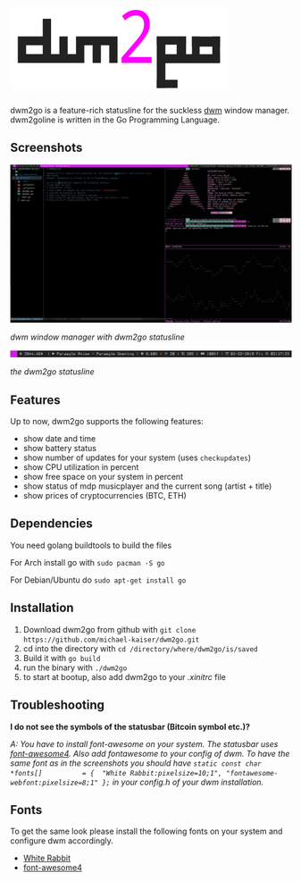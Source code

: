 # ![alt text][logo]

dwm2go is a feature-rich statusline for the suckless [dwm](https://dwm.suckless.org/)
 window
manager. dwm2goline is written in the Go Programming Language.

## Screenshots
![alt text][full]

*dwm window manager with dwm2go statusline*

![alt text][small]

*the dwm2go statusline*

## Features

Up to now, dwm2go supports the following features:
* show date and time
* show battery status
* show number of updates for your system (uses `checkupdates`)
* show CPU utilization in percent
* show free space on your system in percent
* show status of mdp musicplayer and the current song (artist + title)
* show prices of cryptocurrencies (BTC, ETH)

[logo]: https://github.com/michael-kaiser/blob/blob/master/logo.svg "logo"
[full]: https://github.com/michael-kaiser/blob/blob/master/screenshot.png "fullscree"
[small]: https://github.com/michael-kaiser/blob/blob/master/justbar.png "just the toolbar"

## Dependencies
You need golang buildtools to build the files

For Arch install go with `sudo pacman -S go`

For Debian/Ubuntu do `sudo apt-get install go`

## Installation

1. Download dwm2go from github with `git clone https://github.com/michael-kaiser/dwm2go.git`
2. cd into the directory with `cd /directory/where/dwm2go/is/saved`
3. Build it with `go build`
4. run the binary with `./dwm2go`
5. to start at bootup, also add dwm2go to your *.xinitrc* file

## Troubleshooting

**I do not see the symbols of the statusbar (Bitcoin symbol etc.)?**

*A: You have to install font-awesome on your system. The statusbar uses [font-awesome4](https://fontawesome.com/v4.7.0/cheatsheet/). Also add fontawesome to your config of dwm. To have the same font as in the screenshots you should have `static const char *fonts[]          = {  "White Rabbit:pixelsize=10;1", "fontawesome-webfont:pixelsize=8;1" };` in your config.h of your dwm installation.*

## Fonts
To get the same look please install the following fonts on your system and configure dwm accordingly.

* [White Rabbit](https://www.dafont.com/white-rabbit.font)
* [font-awesome4](https://fontawesome.com/v4.7.0/cheatsheet/)
